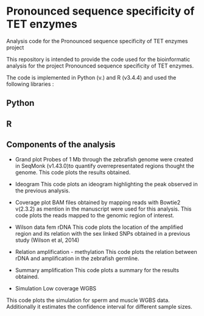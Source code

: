 # Pronounced sequence specificity of TET enzymes

Analysis code for the Pronounced sequence specificity of TET enzymes project

This repository is intended to provide the code used for the bioinformatic analysis for the project Pronounced sequence specificity of TET enzymes.

The code is implemented in Python (v.) and R (v3.4.4) and used the following libraries :

Python
-
R
-

## Components of the analysis

- Grand plot
Probes of 1 Mb through the zebrafish genome were created in SeqMonk (v1.43.0)to quantify overrepresentated regions thought the genome. This code plots the results obtained.

- Ideogram
This code plots an ideogram highlighting the peak observed in the previous analysis.

- Coverage plot
BAM files obtained by mapping reads with Bowtie2 v(2.3.2) as mention in the manuscript were used for this analysis. This code plots the reads mapped to the genomic region of interest.

- Wilson data fem rDNA
This code plots the location of the amplified region and its relation with the sex linked SNPs obtained in a previous study (Wilson et al, 2014)

- Relation amplification - methylation
This code plots the relation between rDNA and amplification in the zebrafish germline.

- Summary amplification
This code plots a summary for the results obtained.

- Simulation Low coverage WGBS

This code plots the simulation for sperm and muscle WGBS data. Additionally it estimates the confidence interval for different sample sizes.